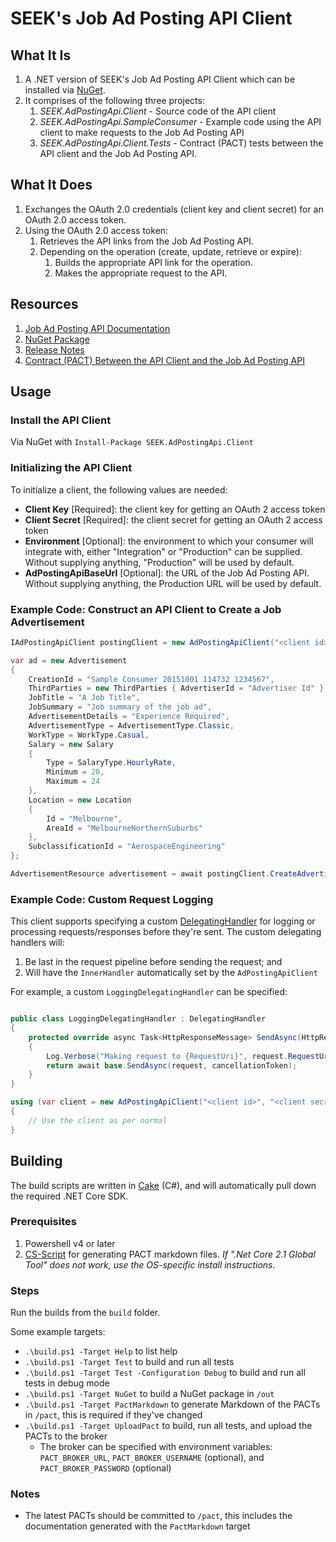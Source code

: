 # SEEK's Job Ad Posting API Client

## What It Is
1. A .NET version of SEEK's Job Ad Posting API Client which can be installed via [NuGet](https://www.nuget.org/packages/SEEK.AdPostingApi.Client).
2. It comprises of the following three projects:
    1. *SEEK.AdPostingApi.Client* - Source code of the API client
    2. *SEEK.AdPostingApi.SampleConsumer* - Example code using the API client to make requests to the Job Ad Posting API
    3. *SEEK.AdPostingApi.Client.Tests* - Contract (PACT) tests between the API client and the Job Ad Posting API.

## What It Does
1. Exchanges the OAuth 2.0 credentials (client key and client secret) for an OAuth 2.0 access token.
2. Using the OAuth 2.0 access token:
    1. Retrieves the API links from the Job Ad Posting API.
    2. Depending on the operation (create, update, retrieve or expire):
        1. Builds the appropriate API link for the operation.
        2. Makes the appropriate request to the API.

## Resources

1. [Job Ad Posting API Documentation](https://devportal.seek.com.au)
2. [NuGet Package](https://www.nuget.org/packages/SEEK.AdPostingApi.Client)
3. [Release Notes](https://github.com/seek-oss/ad-posting-api-client/releases)
4. [Contract (PACT) Between the API Client and the Job Ad Posting API](https://github.com/seek-oss/ad-posting-api-client/blob/master/pact/README.md)

## Usage

### Install the API Client
Via NuGet with `Install-Package SEEK.AdPostingApi.Client`

### Initializing the API Client
To initialize a client, the following values are needed:
* **Client Key** [Required]: the client key for getting an OAuth 2 access token
* **Client Secret** [Required]: the client secret for getting an OAuth 2 access token
* **Environment** [Optional]: the environment to which your consumer will integrate with, either "Integration" or "Production" can be supplied. Without supplying anything, "Production" will be used by default.
* **AdPostingApiBaseUrl** [Optional]: the URL of the Job Ad Posting API. Without supplying anything, the Production URL will be used by default.

### Example Code: Construct an API Client to Create a Job Advertisement

```c#
IAdPostingApiClient postingClient = new AdPostingApiClient("<client id>", "<client secret>", Environment.Integration);

var ad = new Advertisement
{
    CreationId = "Sample Consumer 20151001 114732 1234567",
    ThirdParties = new ThirdParties { AdvertiserId = "Advertiser Id" },
    JobTitle = "A Job Title",
    JobSummary = "Job summary of the job ad",
    AdvertisementDetails = "Experience Required",
    AdvertisementType = AdvertisementType.Classic,
    WorkType = WorkType.Casual,
    Salary = new Salary
    {
        Type = SalaryType.HourlyRate,
        Minimum = 20,
        Maximum = 24
    },
    Location = new Location
    {
        Id = "Melbourne",
        AreaId = "MelbourneNorthernSuburbs"
    },
    SubclassificationId = "AerospaceEngineering"
};

AdvertisementResource advertisement = await postingClient.CreateAdvertisementAsync(ad);
```

### Example Code: Custom Request Logging

This client supports specifying a custom [DelegatingHandler](https://docs.microsoft.com/en-us/dotnet/api/system.net.http.delegatinghandler?view=netstandard-1.5) for logging or processing requests/responses before they're sent. The custom delegating handlers will:

 1. Be last in the request pipeline before sending the request; and
 2. Will have the `InnerHandler` automatically set by the `AdPostingApiClient`

For example, a custom `LoggingDelegatingHandler` can be specified:

```c#

public class LoggingDelegatingHandler : DelegatingHandler
{
    protected override async Task<HttpResponseMessage> SendAsync(HttpRequestMessage request, CancellationToken cancellationToken)
    {
        Log.Verbose("Making request to {RequestUri}", request.RequestUri);
        return await base.SendAsync(request, cancellationToken);
    }
}

using (var client = new AdPostingApiClient("<client id>", "<client secret>", Environment.Integration, new LoggingDelegateHandler()))
{
    // Use the client as per normal
}
```

## Building

The build scripts are written in [Cake](https://cakebuild.net) (C#), and will automatically pull down the required .NET Core SDK.

### Prerequisites

  1. Powershell v4 or later
  2. [CS-Script](https://github.com/filipw/dotnet-script) for generating PACT markdown files.
     _If ".Net Core 2.1 Global Tool" does not work, use the OS-specific install instructions._

### Steps

Run the builds from the `build` folder.

Some example targets:

 * `.\build.ps1 -Target Help` to list help
 * `.\build.ps1 -Target Test` to build and run all tests
 * `.\build.ps1 -Target Test -Configuration Debug` to build and run all tests in debug mode
 * `.\build.ps1 -Target NuGet` to build a NuGet package in `/out`
 * `.\build.ps1 -Target PactMarkdown` to generate Markdown of the PACTs in `/pact`, this is required if they've changed
 * `.\build.ps1 -Target UploadPact` to build, run all tests, and upload the PACTs to the broker
    * The broker can be specified with environment variables: `PACT_BROKER_URL`, `PACT_BROKER_USERNAME` (optional), and `PACT_BROKER_PASSWORD` (optional)

### Notes

 * The latest PACTs should be committed to `/pact`, this includes the documentation generated with the `PactMarkdown` target
